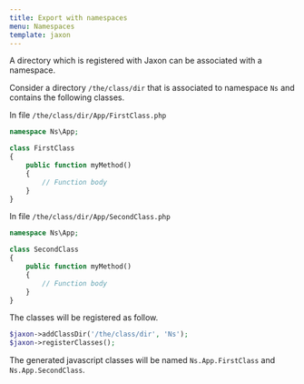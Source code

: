 ```yaml
---
title: Export with namespaces
menu: Namespaces
template: jaxon
---
```


A directory which is registered with Jaxon can be associated with a namespace.

Consider a directory `/the/class/dir` that is associated to namespace `Ns` and contains the following classes.

In file `/the/class/dir/App/FirstClass.php`
```php
namespace Ns\App;

class FirstClass
{
    public function myMethod()
    {
        // Function body
    }
}
```

In file `/the/class/dir/App/SecondClass.php`
```php
namespace Ns\App;

class SecondClass
{
    public function myMethod()
    {
        // Function body
    }
}
```

The classes will be registered as follow.
```php
$jaxon->addClassDir('/the/class/dir', 'Ns');
$jaxon->registerClasses();
```

The generated javascript classes will be named `Ns.App.FirstClass` and  `Ns.App.SecondClass`.
